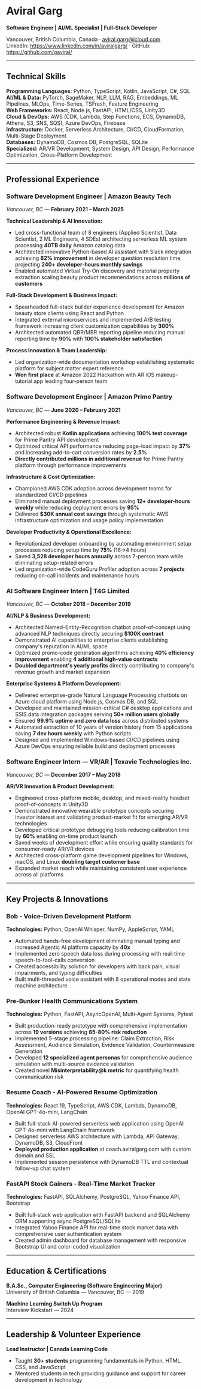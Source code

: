 # Aviral Garg
**Software Engineer | AI/ML Specialist | Full-Stack Developer**

Vancouver, British Columbia, Canada · aviral.garg@icloud.com  
LinkedIn: https://www.linkedin.com/in/aviralgarg/ · GitHub: https://github.com/gaviral/

---

## Technical Skills

**Programming Languages:** Python, TypeScript, Kotlin, JavaScript, C#, SQL  
**AI/ML & Data:** PyTorch, SageMaker, NLP, LLM, RAG, Embeddings, ML Pipelines, MLOps, Time-Series, TSFresh, Feature Engineering  
**Web Frameworks:** React, Node.js, FastAPI, HTML/CSS, Unity3D  
**Cloud & DevOps:** AWS (CDK, Lambda, Step Functions, ECS, DynamoDB, Athena, S3, SNS, SQS), Azure DevOps, Firebase  
**Infrastructure:** Docker, Serverless Architecture, CI/CD, CloudFormation, Multi-Stage Deployment  
**Databases:** DynamoDB, Cosmos DB, PostgreSQL, SQLite  
**Specialized:** AR/VR Development, System Design, API Design, Performance Optimization, Cross-Platform Development

---

## Professional Experience

### Software Development Engineer | Amazon Beauty Tech
*Vancouver, BC* — **February 2021 – March 2025**

**Technical Leadership & AI Innovation:**
- Led cross-functional team of 8 engineers (Applied Scientist, Data Scientist, 2 ML Engineers, 4 SDEs) architecting serverless ML system processing **40TB daily** Amazon catalog data
- Architected innovative Python-based AI assistant with Slack integration achieving **82% improvement** in developer question resolution time, projecting **240+ developer-hours monthly savings**
- Enabled automated Virtual Try-On discovery and material property extraction scaling beauty product recommendations across **millions of customers**

**Full-Stack Development & Business Impact:**
- Spearheaded full-stack builder experience development for Amazon beauty store clients using React and Python
- Integrated external microservices and implemented A/B testing framework increasing client customization capabilities by **300%**
- Architected automated QBR/MBR reporting pipeline reducing manual reporting time by **90%** with **100% stakeholder satisfaction**

**Process Innovation & Team Leadership:**
- Led organization-wide documentation workshop establishing systematic platform for subject matter expert reference
- **Won first place** at Amazon 2022 Hackathon with AR iOS makeup-tutorial app leading four-person team

### Software Development Engineer | Amazon Prime Pantry
*Vancouver, BC* — **June 2020 – February 2021**

**Performance Engineering & Revenue Impact:**
- Architected robust **Kotlin applications** achieving **100% test coverage** for Prime Pantry API development
- Optimized critical API performance reducing page-load impact by **37%** and increasing add-to-cart conversion rates by **2.5%**
- **Directly contributed millions in additional revenue** for Prime Pantry platform through performance improvements

**Infrastructure & Cost Optimization:**
- Championed AWS CDK adoption across development teams for standardized CI/CD pipelines
- Eliminated manual deployment processes saving **12+ developer-hours weekly** while reducing deployment errors by **95%**
- Delivered **$30K annual cost savings** through systematic AWS infrastructure optimization and usage policy implementation

**Developer Productivity & Operational Excellence:**
- Revolutionized developer onboarding by automating environment setup processes reducing setup time by **75%** (16→4 hours)
- Saved **3,528 developer hours annually** across 7-person team while eliminating setup-related errors
- Led organization-wide CodeGuru Profiler adoption across **7 projects** reducing on-call incidents and maintenance hours

### AI Software Engineer Intern | T4G Limited
*Vancouver, BC* — **October 2018 – December 2019**

**AI/NLP & Business Development:**
- Architected Named-Entity-Recognition chatbot proof-of-concept using advanced NLP techniques directly securing **$100K contract**
- Demonstrated AI capabilities to enterprise clients establishing company's reputation in AI/ML space
- Optimized promo-code generation algorithms achieving **40% efficiency improvement** enabling **4 additional high-value contracts**
- **Doubled department's yearly profits** directly contributing to company's revenue growth and market expansion

**Enterprise Systems & Platform Development:**
- Delivered enterprise-grade Natural Language Processing chatbots on Azure cloud platform using Node.js, Cosmos DB, and SQL
- Developed and maintained mission-critical C# desktop applications and SSIS data integration packages serving **50+ million users globally**
- Ensured **99.9% uptime and zero data loss** across distributed systems
- Automated extraction of 10 years of version history from 15 applications saving **7 dev hours weekly** with Python scripts
- Designed and implemented Windows-based CI/CD pipelines using Azure DevOps ensuring reliable build and deployment processes

### Software Engineer Intern — VR/AR | Texavie Technologies Inc.
*Vancouver, BC* — **December 2017 – May 2018**

**AR/VR Innovation & Product Development:**
- Engineered cross-platform mobile, desktop, and mixed-reality headset proof-of-concepts in Unity3D
- Demonstrated innovative wearable prototype concepts securing investor interest and validating product-market fit for emerging AR/VR technologies
- Developed critical prototype debugging tools reducing calibration time by **60%** enabling on-time product launch
- Saved weeks of development effort while ensuring quality standards for consumer-ready AR/VR devices
- Architected cross-platform game development pipelines for Windows, macOS, and Linux **doubling target customer base**
- Expanded market reach while maintaining consistent user experience across all platforms

---

## Key Projects & Innovations

### Bob - Voice-Driven Development Platform
**Technologies:** Python, OpenAI Whisper, NumPy, AppleScript, YAML  
- Automated hands-free development eliminating manual typing and increased Agentic AI platform capacity by **40x**
- Implemented zero speech data loss during processing with real-time speech-to-tool-calls conversion
- Created accessibility solution for developers with back pain, visual impairments, and typing difficulties
- Built multi-threaded voice assistant with 8 operational modes and state machine architecture

### Pre-Bunker Health Communications System
**Technologies:** Python, FastAPI, AsyncOpenAI, Multi-Agent Systems, Pytest  
- Built production-ready prototype with comprehensive implementation across **19 versions** achieving **65-80% risk reduction**
- Implemented 5-stage processing pipeline: Claim Extraction, Risk Assessment, Audience Simulation, Evidence Validation, Countermeasure Generation
- Developed **12 specialized agent personas** for comprehensive audience simulation with multi-source evidence validation
- Created novel **Misinterpretability@k metric** for quantifying health communication risk

### Resume Coach - AI-Powered Resume Optimization
**Technologies:** React 19, TypeScript, AWS CDK, Lambda, DynamoDB, OpenAI GPT-4o-mini, LangChain  
- Built full-stack AI-powered serverless web application using OpenAI GPT-4o-mini with LangChain framework
- Designed serverless AWS architecture with Lambda, API Gateway, DynamoDB, S3, CloudFront
- **Deployed production application** at coach.aviralgarg.com with custom domain and SSL
- Implemented session persistence with DynamoDB TTL and contextual follow-up chat system

### FastAPI Stock Gainers - Real-Time Market Tracker
**Technologies:** FastAPI, SQLAlchemy, PostgreSQL, Yahoo Finance API, Bootstrap  
- Built full-stack web application with FastAPI backend and SQLAlchemy ORM supporting async PostgreSQL/SQLite
- Integrated Yahoo Finance API for real-time stock market data with comprehensive user authentication system
- Created admin dashboard for database management with responsive Bootstrap UI and color-coded visualization

---

## Education & Certifications

**B.A.Sc., Computer Engineering (Software Engineering Major)**  
University of British Columbia — Vancouver, BC — 2019

**Machine Learning Switch Up Program**  
Interview Kickstart — 2024

---

## Leadership & Volunteer Experience

**Lead Instructor | Canada Learning Code**  
- Taught **30+ students** programming fundamentals in Python, HTML, CSS, and JavaScript
- Mentored students in tech providing guidance and support for career development in technology
